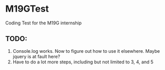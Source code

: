 # M19GTest
Coding Test for the M19G internship

## TODO:
1. Console.log works. Now to figure out how to use it elsewhere. Maybe jquery is at fault here?
2. Have to do a lot more steps, including but not limited to 3, 4, and 5